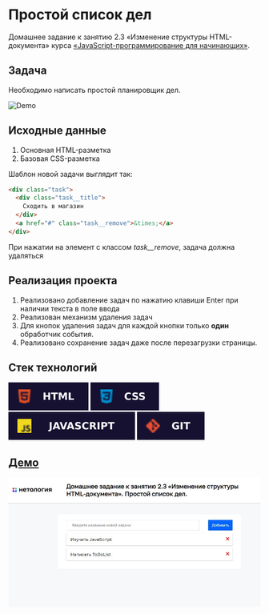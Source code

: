# Простой список дел

Домашнее задание к занятию 2.3 «Изменение структуры HTML-документа» курса [«JavaScript-программирование для начинающих»](https://cat.2035.university/rall/course/18787/?project_id=48).

## **Задача**

Необходимо написать простой планировщик дел.

![Demo](./demo.gif)

## **Исходные данные**

1. Основная HTML-разметка
2. Базовая CSS-разметка

Шаблон новой задачи выглядит так:

```html
<div class="task">
  <div class="task__title">
    Сходить в магазин
  </div>
  <a href="#" class="task__remove">&times;</a>
</div>
```

При нажатии на элемент с классом *task__remove*, задача должна удаляться

## **Реализация проекта**

1. Реализовано добавление задач по нажатию клавиши Enter при наличии текста в поле ввода
2. Реализован механизм удаления задач
3. Для кнопок удаления задач для каждой кнопки только **один** обработчик события.
4. Реализовано сохранение задач даже после перезагрузки страницы.

## **Стек технологий**
![HTML](./html.svg)
![CSS](./css.svg)
![JS](./js.svg)
![GIT](./git.svg)

## **[Демо](https://alekseeva-t-v.github.io/bhj-homeworks/document-structure/todo/task)**

![Демо](./demo.jpg)